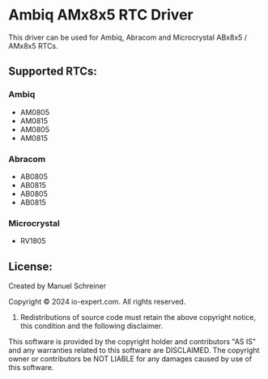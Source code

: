 # Ambiq AMx8x5 RTC Driver

This driver can be used for Ambiq, Abracom and Microcrystal ABx8x5 / AMx8x5 RTCs.

## Supported RTCs: 

### Ambiq 
- AM0805
- AM0815
- AM0805
- AM0815

### Abracom
- AB0805
- AB0815
- AB0805
- AB0815

### Microcrystal
- RV1805

## License:

Created by Manuel Schreiner

Copyright © 2024 io-expert.com. All rights reserved.

1. Redistributions of source code must retain the above copyright notice,
   this condition and the following disclaimer.

This software is provided by the copyright holder and contributors "AS IS"
and any warranties related to this software are DISCLAIMED.
The copyright owner or contributors be NOT LIABLE for any damages caused
by use of this software. 